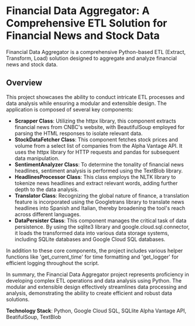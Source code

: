 
# Financial Data Aggregator: A Comprehensive ETL Solution for Financial News and Stock Data

Financial Data Aggregator is a comprehensive Python-based ETL (Extract, Transform, Load) solution designed to aggregate and analyze financial news and stock data.

## Overview

This project showcases the ability to conduct intricate ETL processes and data analysis while ensuring a modular and extensible design. The application is composed of several key components:

- **Scrapper Class**: Utilizing the httpx library, this component extracts financial news from CNBC's website, with BeautifulSoup employed for parsing the HTML responses to isolate relevant data.
- **StockDataFetcher Class**: This component fetches stock prices and volume from a select list of companies from the Alpha Vantage API. It uses the httpx library for HTTP requests and pandas for subsequent data manipulation.
- **SentimentAnalyzer Class**: To determine the tonality of financial news headlines, sentiment analysis is performed using the TextBlob library.
- **HeadlinesProcessor Class**: This class employs the NLTK library to tokenize news headlines and extract relevant words, adding further depth to the data analysis.
- **Translator Class**: Recognizing the global nature of finance, a translation feature is incorporated using the Googletrans library to translate news headlines into Spanish and Italian, thereby broadening the tool's reach across different languages.
- **DataPersister Class**: This component manages the critical task of data persistence. By using the sqlite3 library and google.cloud.sql.connector, it loads the transformed data into various data storage systems, including SQLite databases and Google Cloud SQL databases.

In addition to these core components, the project includes various helper functions like 'get_current_time' for time formatting and 'get_logger' for efficient logging throughout the script.



In summary, the Financial Data Aggregator project represents proficiency in developing complex ETL operations and data analysis using Python. The modular and extensible design effectively streamlines data processing and analysis, demonstrating the ability to create efficient and robust data solutions.


**Technology Stack**: Python, Google Cloud SQL, SQLlite Alpha Vantage API, BeatifulSoup, TextBlob

